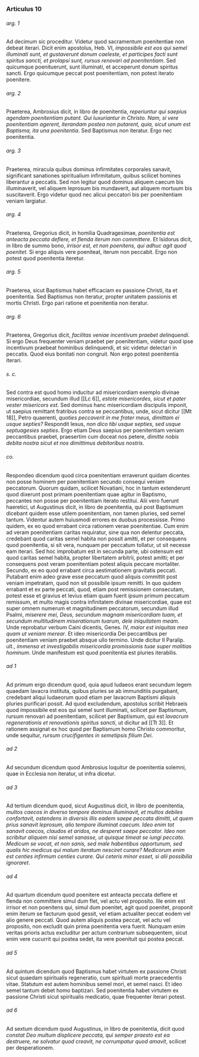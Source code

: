 ### Articulus 10

###### arg. 1
Ad decimum sic proceditur. Videtur quod sacramentum poenitentiae non debeat iterari. Dicit enim apostolus, Heb. VI, *impossibile est eos qui semel illuminati sunt, et gustaverunt donum caeleste, et participes facti sunt spiritus sancti, et prolapsi sunt, rursus renovari ad poenitentiam*. Sed quicumque poenituerunt, sunt illuminati, et acceperunt donum spiritus sancti. Ergo quicumque peccat post poenitentiam, non potest iterato poenitere.

###### arg. 2
Praeterea, Ambrosius dicit, in libro de poenitentia, *reperiuntur qui saepius agendam poenitentiam putant. Qui luxuriantur in Christo. Nam, si vere poenitentiam agerent, iterandam postea non putarent, quia, sicut unum est Baptisma, ita una poenitentia*. Sed Baptismus non iteratur. Ergo nec poenitentia.

###### arg. 3
Praeterea, miracula quibus dominus infirmitates corporales sanavit, significant sanationes spiritualium infirmitatum, quibus scilicet homines liberantur a peccatis. Sed non legitur quod dominus aliquem caecum bis illuminaverit, vel aliquem leprosum bis mundaverit, aut aliquem mortuum bis suscitaverit. Ergo videtur quod nec alicui peccatori bis per poenitentiam veniam largiatur.

###### arg. 4
Praeterea, Gregorius dicit, in homilia Quadragesimae, *poenitentia est anteacta peccata deflere, et flenda iterum non committere*. Et Isidorus dicit, in libro de summo bono, *irrisor est, et non poenitens, qui adhuc agit quod poenitet*. Si ergo aliquis vere poeniteat, iterum non peccabit. Ergo non potest quod poenitentia iteretur.

###### arg. 5
Praeterea, sicut Baptismus habet efficaciam ex passione Christi, ita et poenitentia. Sed Baptismus non iteratur, propter unitatem passionis et mortis Christi. Ergo pari ratione et poenitentia non iteratur.

###### arg. 6
Praeterea, Gregorius dicit, *facilitas veniae incentivum praebet delinquendi*. Si ergo Deus frequenter veniam praebet per poenitentiam, videtur quod ipse incentivum praebeat hominibus delinquendi, et sic videtur delectari in peccatis. Quod eius bonitati non congruit. Non ergo potest poenitentia iterari.

###### s. c.
Sed contra est quod homo inducitur ad misericordiam exemplo divinae misericordiae, secundum illud [[Lc 6]], *estote misericordes, sicut et pater vester misericors est*. Sed dominus hanc misericordiam discipulis imponit, ut saepius remittant fratribus contra se peccantibus, unde, sicut dicitur [[Mt 18]], Petro quaerenti, *quoties peccaverit in me frater meus, dimittam ei usque septies?* Respondit Iesus, *non dico tibi usque septies, sed usque septuagesies septies*. Ergo etiam Deus saepius per poenitentiam veniam peccantibus praebet, praesertim cum doceat nos petere, *dimitte nobis debita nostra sicut et nos dimittimus debitoribus nostris*.

###### co.
Respondeo dicendum quod circa poenitentiam erraverunt quidam dicentes non posse hominem per poenitentiam secundo consequi veniam peccatorum. Quorum quidam, scilicet Novatiani, hoc in tantum extenderunt quod dixerunt post primam poenitentiam quae agitur in Baptismo, peccantes non posse per poenitentiam iterato restitui. Alii vero fuerunt haeretici, ut Augustinus dicit, in libro de poenitentia, qui post Baptismum dicebant quidem esse utilem poenitentiam, non tamen pluries, sed semel tantum. Videntur autem huiusmodi errores ex duobus processisse. Primo quidem, ex eo quod errabant circa rationem verae poenitentiae. Cum enim ad veram poenitentiam caritas requiratur, sine qua non delentur peccata, credebant quod caritas semel habita non possit amitti, et per consequens quod poenitentia, si sit vera, nunquam per peccatum tollatur, ut sit necesse eam iterari. Sed hoc improbatum est in secunda parte, ubi ostensum est quod caritas semel habita, propter libertatem arbitrii, potest amitti; et per consequens post veram poenitentiam potest aliquis peccare mortaliter. Secundo, ex eo quod errabant circa aestimationem gravitatis peccati. Putabant enim adeo grave esse peccatum quod aliquis committit post veniam impetratam, quod non sit possibile ipsum remitti. In quo quidem errabant et ex parte peccati, quod, etiam post remissionem consecutam, potest esse et gravius et levius etiam quam fuerit ipsum primum peccatum remissum, et multo magis contra infinitatem divinae misericordiae, quae est super omnem numerum et magnitudinem peccatorum, secundum illud Psalmi, *miserere mei, Deus, secundum magnam misericordiam tuam, et secundum multitudinem miserationum tuarum, dele iniquitatem meam*. Unde reprobatur verbum Caini dicentis, Genes. IV, *maior est iniquitas mea quam ut veniam merear*. Et ideo misericordia Dei peccantibus per poenitentiam veniam praebet absque ullo termino. Unde dicitur II Paralip. ult., *immensa et investigabilis misericordia promissionis tuae super malitias hominum*. Unde manifestum est quod poenitentia est pluries iterabilis.

###### ad 1
Ad primum ergo dicendum quod, quia apud Iudaeos erant secundum legem quaedam lavacra instituta, quibus pluries se ab immunditiis purgabant, credebant aliqui Iudaeorum quod etiam per lavacrum Baptismi aliquis pluries purificari possit. Ad quod excludendum, apostolus scribit Hebraeis quod impossibile est eos qui semel sunt illuminati, scilicet per Baptismum, rursum renovari ad poenitentiam, scilicet per Baptismum, qui est *lavacrum regenerationis et renovationis spiritus sancti*, ut dicitur ad [[Tt 3]]. Et rationem assignat ex hoc quod per Baptismum homo Christo commoritur, unde sequitur, *rursum crucifigentes in semetipsis filium Dei*.

###### ad 2
Ad secundum dicendum quod Ambrosius loquitur de poenitentia solemni, quae in Ecclesia non iteratur, ut infra dicetur.

###### ad 3
Ad tertium dicendum quod, sicut Augustinus dicit, in libro de poenitentia, *multos caecos in diverso tempore dominus illuminavit, et multos debiles confortavit, ostendens in diversis illis eadem saepe peccata dimitti, ut quem prius sanavit leprosum, alio tempore illuminat caecum. Ideo enim tot sanavit caecos, claudos et aridos, ne desperet saepe peccator. Ideo non scribitur aliquem nisi semel sanasse, ut quisque timeat se iungi peccato. Medicum se vocat, et non sanis, sed male habentibus opportunum, sed qualis hic medicus qui malum iteratum nesciret curare? Medicorum enim est centies infirmum centies curare. Qui ceteris minor esset, si alii possibilia ignoraret*.

###### ad 4
Ad quartum dicendum quod poenitere est anteacta peccata deflere et flenda non committere simul dum flet, vel actu vel proposito. Ille enim est irrisor et non poenitens qui, simul dum poenitet, agit quod poenitet, proponit enim iterum se facturum quod gessit, vel etiam actualiter peccat eodem vel alio genere peccati. Quod autem aliquis postea peccat, vel actu vel proposito, non excludit quin prima poenitentia vera fuerit. Nunquam enim veritas prioris actus excluditur per actum contrarium subsequentem, sicut enim vere cucurrit qui postea sedet, ita vere poenituit qui postea peccat.

###### ad 5
Ad quintum dicendum quod Baptismus habet virtutem ex passione Christi sicut quaedam spiritualis regeneratio, cum spirituali morte praecedentis vitae. Statutum est autem hominibus semel mori, et semel nasci. Et ideo semel tantum debet homo baptizari. Sed poenitentia habet virtutem ex passione Christi sicut spiritualis medicatio, quae frequenter iterari potest.

###### ad 6
Ad sextum dicendum quod Augustinus, in libro de poenitentia, dicit quod *constat Deo multum displicere peccata, qui semper praesto est ea destruere, ne solvatur quod creavit, ne corrumpatur quod amavit*, scilicet per desperationem.

